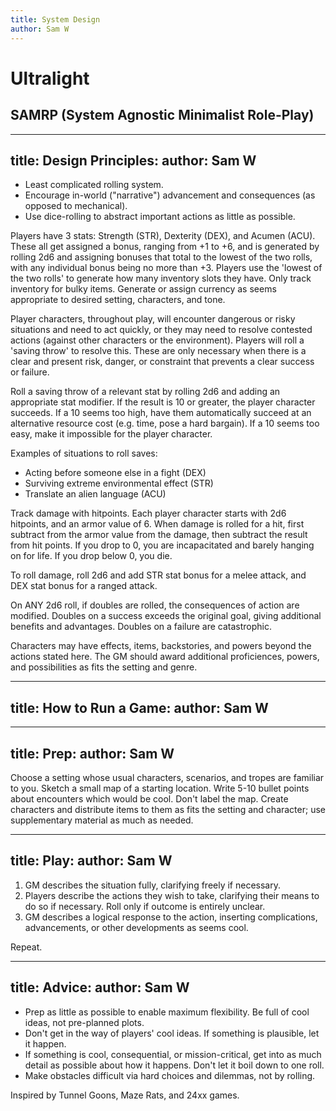 ```yaml
---
title: System Design
author: Sam W
---
```



# Ultralight

## SAMRP (System Agnostic Minimalist Role-Play)

---
title: Design Principles:
author: Sam W
---

 - Least complicated rolling system.
 - Encourage in-world ("narrative") advancement and consequences (as opposed to mechanical).
 - Use dice-rolling to abstract important actions as little as possible.

Players have 3 stats: Strength (STR), Dexterity (DEX), and Acumen (ACU). These all get assigned a bonus, ranging from +1 to +6, and is generated by rolling 2d6 and assigning bonuses that total to the lowest of the two rolls, with any individual bonus being no more than +3. Players use the 'lowest of the two rolls' to generate how many inventory slots they have. Only track inventory for bulky items. Generate or assign currency as seems appropriate to desired setting, characters, and tone.

Player characters, throughout play, will encounter dangerous or risky situations and need to act quickly, or they may need to resolve contested actions (against other characters or the environment). Players will roll a 'saving throw' to resolve this. These are only necessary when there is a clear and present risk, danger, or constraint that prevents a clear success or failure.

Roll a saving throw of a relevant stat by rolling 2d6 and adding an appropriate stat modifier. If the result is 10 or greater, the player character succeeds. If a 10 seems too high, have them automatically succeed at an alternative resource cost (e.g. time, pose a hard bargain). If a 10 seems too easy, make it impossible for the player character.

Examples of situations to roll saves:
 - Acting before someone else in a fight (DEX)
 - Surviving extreme environmental effect (STR)
 - Translate an alien language (ACU)

Track damage with hitpoints. Each player character starts with 2d6 hitpoints, and an armor value of 6. When damage is rolled for a hit, first subtract from the armor value from the damage, then subtract the result from hit points. If you drop to 0, you are incapacitated and barely hanging on for life. If you drop below 0, you die.

To roll damage, roll 2d6 and add STR stat bonus for a melee attack, and DEX stat bonus for a ranged attack. 

On ANY 2d6 roll, if doubles are rolled, the consequences of action are modified. Doubles on a success exceeds the original goal, giving additional benefits and advantages. Doubles on a failure are catastrophic.

Characters may have effects, items, backstories, and powers beyond the actions stated here. The GM should award additional proficiences, powers, and possibilities as fits the setting and genre.

---
title: How to Run a Game:
author: Sam W
---

---
title: Prep:
author: Sam W
---

Choose a setting whose usual characters, scenarios, and tropes are familiar to you. Sketch a small map of a starting location. Write 5-10 bullet points about encounters which would be cool. Don't label the map. Create characters and distribute items to them as fits the setting and character; use supplementary material as much as needed.

---
title: Play:
author: Sam W
---

1. GM describes the situation fully, clarifying freely if necessary.
2. Players describe the actions they wish to take, clarifying their means to do so if necessary. Roll only if outcome is entirely unclear.
3. GM describes a logical response to the action, inserting complications, advancements, or other developments as seems cool.

Repeat.

---
title: Advice:
author: Sam W
---

 - Prep as little as possible to enable maximum flexibility. Be full of cool ideas, not pre-planned plots.
 - Don't get in the way of players' cool ideas. If something is plausible, let it happen. 
 - If something is cool, consequential, or mission-critical, get into as much detail as possible about how it happens. Don't let it boil down to one roll.
 - Make obstacles difficult via hard choices and dilemmas, not by rolling.

Inspired by Tunnel Goons, Maze Rats, and 24xx games.






